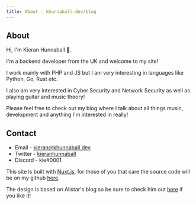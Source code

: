 ```yaml
---
title: About - khunnaball.dev/blog
---
```


## About

Hi, I'm Kieran Hunnaball 👋.

I'm a backend developer from the UK and welcome to my site!

I work mainly with PHP and JS but I am very interesting in languages like Python, Go, Rust etc.

I also am very interested in Cyber Security and Network Security as well as playing guitar and music theory!

Please feel free to check out my blog where I talk about all things music, development and anything I'm interested in really!

## Contact

* Email - [kieran@khunnaball.dev](mailto:kieran@khunnaball.dev)
* Twitter - [kieranhunnaball](https://twitter.com/kieranhunnaball)
* Discord - kie#0001

This site is built with [Nuxt.js](https://nuxtjs.org), for those of you that care the source code will be on my github [here](https://github.com/khunnaball/blog).

The design is based on Alistar's blog so be sure to check him out [here](https://twitter.com/alistaiiiir) if you like it!
